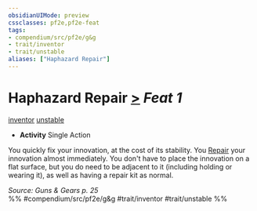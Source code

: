 ```yaml
---
obsidianUIMode: preview
cssclasses: pf2e,pf2e-feat
tags:
- compendium/src/pf2e/g&g
- trait/inventor
- trait/unstable
aliases: ["Haphazard Repair"]
---
```

# Haphazard Repair  [>](rules/core-rulebook/chapter-9-playing-the-game.md#Actions "Single Action") *Feat 1*  
[inventor](rules/traits/inventor-g-g.md "Inventor Class Trait")  [unstable](rules/traits/unstable-g-g.md "Unstable  Trait")  

- **Activity** Single Action

You quickly fix your innovation, at the cost of its stability. You [Repair](rules/actions/repair.md) your innovation almost immediately. You don't have to place the innovation on a flat surface, but you do need to be adjacent to it (including holding or wearing it), as well as having a repair kit as normal.

*Source: Guns & Gears p. 25*  
%% #compendium/src/pf2e/g&g #trait/inventor #trait/unstable %%